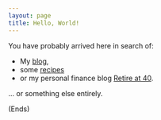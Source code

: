 ```yaml
---
layout: page
title: Hello, World!
---
```

You have probably arrived here in search of:

* My [blog](/blog/),
* some [recipes](/recipe/)
* or my personal finance blog [Retire at 40](/retire-at-40/).

... or something else entirely.

(Ends)
